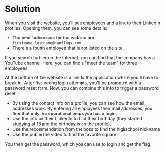# Solution

When you visit the website, you'll see employees and a link to their LinkedIn profiles. Opening them, you can see some details:

- The email addresses for the website are `firstname.lastname@nanflags.com`
- There's a fourth employee that is not listed on the site.

If you search further on the Internet, you can find that the company has a YouTube channel. Here, you can find a "meet the team" for three employees.

At the bottom of the website is a link to the application where you'll have to break in. After five wrong login attempts, you'll be prompted with a password reset form. Now, you can combine this info to trigger a password reset.

- By using the contact info on a profile, you can see how the email addresses work. By entering all employees their mail addresses, you find that only the operational employee has a login.
- Use the info on their LinkedIn to find their birthday (they started studying at 18 and the birthday is on the profile).
- Use the recommendation from the boss to find the highschool nickname
- Use the pub in the video to find the favorite square

You then get the password, which you can use to login and get the flag.

